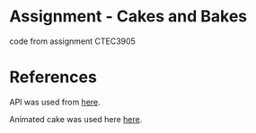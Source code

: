 # Assignment - Cakes and Bakes
code from assignment CTEC3905

# References

API was used from [here](https://developer.edamam.com/edamam-docs-recipe-api).

Animated cake was used here [here](https://github.com/elenatorro/CSSCake).
